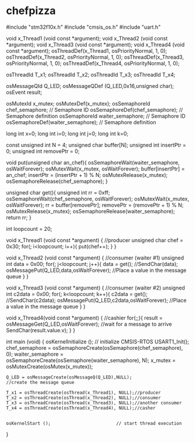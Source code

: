 # chefpizza
#include "stm32f10x.h"
#include "cmsis_os.h"
#include "uart.h"

void x_Thread1 (void const *argument);
void x_Thread2 (void const *argument);
void x_Thread3 (void const *argument);
void x_Thread4 (void const *argument);
osThreadDef(x_Thread1, osPriorityNormal, 1, 0);
osThreadDef(x_Thread2, osPriorityNormal, 1, 0);
osThreadDef(x_Thread3, osPriorityNormal, 1, 0);
osThreadDef(x_Thread4, osPriorityNormal, 1, 0);

osThreadId T_x1;
osThreadId T_x2;
osThreadId T_x3;
osThreadId T_x4;

osMessageQId Q_LED;
osMessageQDef (Q_LED,0x16,unsigned char);
osEvent  result;

osMutexId x_mutex;
osMutexDef(x_mutex);
osSemaphoreId chef_semaphore;                         // Semaphore ID
osSemaphoreDef(chef_semaphore);                       // Semaphore definition
osSemaphoreId waiter_semaphore;                         // Semaphore ID
osSemaphoreDef(waiter_semaphore);                       // Semaphore definition

long int x=0;
long int i=0;
long int j=0;
long int k=0;

const unsigned int N = 4;
unsigned char buffer[N];
unsigned int insertPtr = 0;
unsigned int removePtr = 0;

void put(unsigned char an_chef){
	osSemaphoreWait(waiter_semaphore, osWaitForever);
	osMutexWait(x_mutex, osWaitForever);
	buffer[insertPtr] = an_chef;
	insertPtr = (insertPtr + 1) % N;
	osMutexRelease(x_mutex);
	osSemaphoreRelease(chef_semaphore);
}

unsigned char get(){
	unsigned int rr = 0xff;
	osSemaphoreWait(chef_semaphore, osWaitForever);
	osMutexWait(x_mutex, osWaitForever);
	rr = buffer[removePtr];
	removePtr = (removePtr + 1) % N;
	osMutexRelease(x_mutex);
	osSemaphoreRelease(waiter_semaphore);
	return rr;
}

int loopcount = 20;

void x_Thread1 (void const *argument) 
{
	//producer
	unsigned char chef = 0x30;
	for(; i<loopcount; i++){
		put(chef++);
	}
}

void x_Thread2 (void const *argument) 
{
	//consumer (waiter #1)
	unsigned int data = 0x00;
	for(; j<loopcount; j++){
		data = get();
		//SendChar(data);
		osMessagePut(Q_LED,data,osWaitForever);             //Place a value in the message queue
	}
}

void x_Thread3 (void const *argument) 
{
	//consumer (waiter #2)
	unsigned int c2data = 0x00;
	for(; k<loopcount; k++){
		c2data = get();
		//SendChar(c2data);
		osMessagePut(Q_LED,c2data,osWaitForever);             //Place a value in the message queue
	}
}

void x_Thread4(void const *argument)
{
	//cashier
	for(;;){
 	result = 	osMessageGet(Q_LED,osWaitForever);				//wait for a message to arrive
		SendChar(result.value.v);
	}
}

int main (void) 
{
	osKernelInitialize ();                    // initialize CMSIS-RTOS
	USART1_Init();
	chef_semaphore = osSemaphoreCreate(osSemaphore(chef_semaphore), 0);
	waiter_semaphore = osSemaphoreCreate(osSemaphore(waiter_semaphore), N);
	x_mutex = osMutexCreate(osMutex(x_mutex));	
	
	Q_LED = osMessageCreate(osMessageQ(Q_LED),NULL);					//create the message queue
	
	T_x1 = osThreadCreate(osThread(x_Thread1), NULL);//producer
	T_x2 = osThreadCreate(osThread(x_Thread2), NULL);//consumer
	T_x3 = osThreadCreate(osThread(x_Thread3), NULL);//another consumer
	T_x4 = osThreadCreate(osThread(x_Thread4), NULL);//casher
	
 
	osKernelStart ();                         // start thread execution 
}

